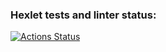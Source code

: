 ### Hexlet tests and linter status:
[![Actions Status](https://github.com/GabitMerke/frontend-project-lvl1/workflows/hexlet-check/badge.svg)](https://github.com/GabitMerke/frontend-project-lvl1/actions)